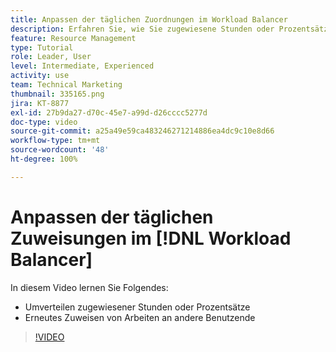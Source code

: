 ```yaml
---
title: Anpassen der täglichen Zuordnungen im Workload Balancer
description: Erfahren Sie, wie Sie zugewiesene Stunden oder Prozentsätze neu verteilen und die Arbeit zwischen Benutzenden neu zuweisen.
feature: Resource Management
type: Tutorial
role: Leader, User
level: Intermediate, Experienced
activity: use
team: Technical Marketing
thumbnail: 335165.png
jira: KT-8877
exl-id: 27b9da27-d70c-45e7-a99d-d26cccc5277d
doc-type: video
source-git-commit: a25a49e59ca483246271214886ea4dc9c10e8d66
workflow-type: tm+mt
source-wordcount: '48'
ht-degree: 100%

---
```


# Anpassen der täglichen Zuweisungen im [!DNL Workload Balancer]

In diesem Video lernen Sie Folgendes:

* Umverteilen zugewiesener Stunden oder Prozentsätze
* Erneutes Zuweisen von Arbeiten an andere Benutzende


>[!VIDEO](https://video.tv.adobe.com/v/335165/?quality=12&learn=on)
